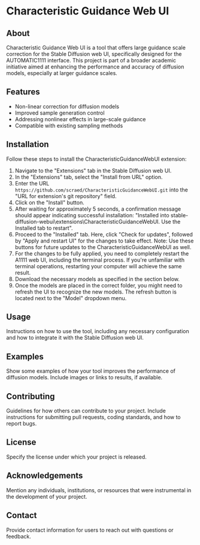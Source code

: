 # Characteristic Guidance Web UI

## About
Characteristic Guidance Web UI is a tool that offers large guidance scale correction for the Stable Diffusion web UI, specifically designed for the AUTOMATIC1111 interface. This project is part of a broader academic initiative aimed at enhancing the performance and accuracy of diffusion models, especially at larger guidance scales.

## Features
- Non-linear correction for diffusion models
- Improved sample generation control
- Addressing nonlinear effects in large-scale guidance
- Compatible with existing sampling methods

## Installation
Follow these steps to install the CharacteristicGuidanceWebUI extension:

1. Navigate to the "Extensions" tab in the Stable Diffusion web UI.
2. In the "Extensions" tab, select the "Install from URL" option.
3. Enter the URL `https://github.com/scraed/CharacteristicGuidanceWebUI.git` into the "URL for extension's git repository" field.
4. Click on the "Install" button.
5. After waiting for approximately 5 seconds, a confirmation message should appear indicating successful installation: "Installed into stable-diffusion-webui\extensions\CharacteristicGuidanceWebUI. Use the Installed tab to restart".
6. Proceed to the "Installed" tab. Here, click "Check for updates", followed by "Apply and restart UI" for the changes to take effect. Note: Use these buttons for future updates to the CharacteristicGuidanceWebUI as well.
7. For the changes to be fully applied, you need to completely restart the A1111 web UI, including the terminal process. If you're unfamiliar with terminal operations, restarting your computer will achieve the same result.
8. Download the necessary models as specified in the section below.
9. Once the models are placed in the correct folder, you might need to refresh the UI to recognize the new models. The refresh button is located next to the "Model" dropdown menu.


## Usage
Instructions on how to use the tool, including any necessary configuration and how to integrate it with the Stable Diffusion web UI.

## Examples
Show some examples of how your tool improves the performance of diffusion models. Include images or links to results, if available.

## Contributing
Guidelines for how others can contribute to your project. Include instructions for submitting pull requests, coding standards, and how to report bugs.

## License
Specify the license under which your project is released.

## Acknowledgements
Mention any individuals, institutions, or resources that were instrumental in the development of your project.

## Contact
Provide contact information for users to reach out with questions or feedback.

